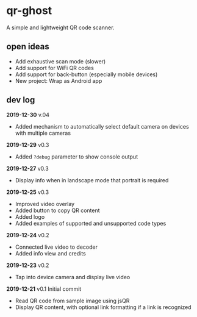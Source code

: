 # qr-ghost
A simple and lightweight QR code scanner.

## open ideas
- Add exhaustive scan mode (slower)
- Add support for WiFi QR codes
- Add support for back-button (especially mobile devices)
- New project: Wrap as Android app

## dev log
**2019-12-30** v.04
- Added mechanism to automatically select default camera on devices with multiple cameras

**2019-12-29** v0.3
- Added `?debug` parameter to show console output

**2019-12-27** v0.3
- Display info when in landscape mode that portrait is required

**2019-12-25** v0.3
- Improved video overlay
- Added button to copy QR content
- Added logo
- Added examples of supported and unsupported code types

**2019-12-24** v0.2
- Connected live video to decoder
- Added info view and credits

**2019-12-23** v0.2
- Tap into device camera and display live video

**2019-12-21** v0.1
Initial commit
- Read QR code from sample image using jsQR
- Display QR content, with optional link formatting if a link is recognized
